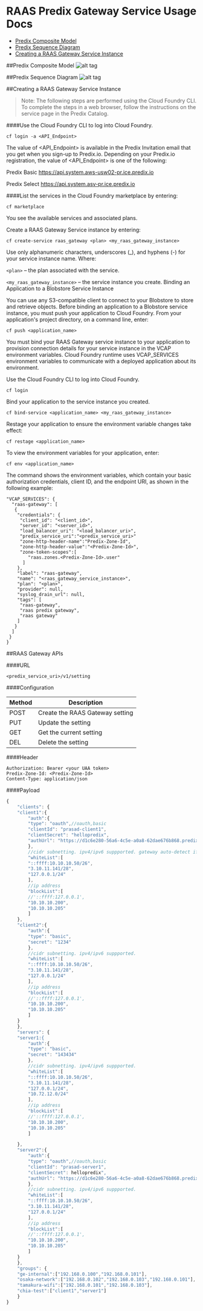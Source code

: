 # RAAS Predix Gateway Service Usage Docs

* [Predix Composite Model](#predix-composite-model) 
* [Predix Sequence Diagram](#predix-sequence-diagram) 
* [Creating a RAAS Gateway Service Instance](#creating-a-raas-gateway-service-instance) 
 
##Predix Composite Model
![alt tag](docs/RAAS-Predix-Comp-Model.png)

##Predix Sequence Diagram
![alt tag](docs/RAAS-Predix-Seq-Diagram.png)

##Creating a RAAS Gateway Service Instance
> Note: The following steps are performed using the Cloud Foundry CLI. To complete the steps in a web browser, follow the instructions on the service page in the Predix Catalog.

####Use the Cloud Foundry CLI to log into Cloud Foundry.
```
cf login -a <API_Endpoint>
```

The value of <API_Endpoint> is available in the Predix Invitation email that you get when you sign-up to Predix.io. Depending on your Predix.io registration, the value of <API_Endpoint> is one of the following:

Predix Basic
https://api.system.aws-usw02-pr.ice.predix.io

Predix Select
https://api.system.asv-pr.ice.predix.io

####List the services in the Cloud Foundry marketplace by entering:
```
cf marketplace
```
You see the available services and associated plans.

Create a RAAS Gateway Service instance by entering:
```
cf create-service raas_gateway <plan> <my_raas_gateway_instance> 
```

Use only alphanumeric characters, underscores (_), and hyphens (-) for your service instance name.
Where:

`<plan>` – the plan associated with the service.

`<my_raas_gateway_instance>` – the service instance you create.
Binding an Application to a Blobstore Service Instance

You can use any S3-compatible client to connect to your Blobstore to store and retrieve objects. Before binding an application to a Blobstore service instance, you must push your application to Cloud Foundry. From your application's project directory, on a command line, enter:
```
cf push <application_name>
```
You must bind your RAAS Gateway service instance to your application to provision connection details for your service instance in the VCAP environment variables. Cloud Foundry runtime uses VCAP_SERVICES environment variables to communicate with a deployed application about its environment.

Use the Cloud Foundry CLI to log into Cloud Foundry.
```
cf login
```

Bind your application to the service instance you created.
```
cf bind-service <application_name> <my_raas_gateway_instance>
```

Restage your application to ensure the environment variable changes take effect:
```
cf restage <application_name>
```

To view the environment variables for your application, enter:
```
cf env <application_name>
```

The command shows the environment variables, which contain your basic authorization credentials, client ID, and the endpoint URI, as shown in the following example:
```
"VCAP_SERVICES": {
  "raas-gateway": [
   {
    "credentials": {
     "client_id": "<client_id>",
     "server_id": "<server_id>",
     "load_balancer_uri": "<load_balancer_uri>",
     "predix_service_uri":"<predix_service_uri>"
     "zone-http-header-name":"Predix-Zone-Id",
     "zone-http-header-value":"<Predix-Zone-Id>",
     "zone-token-scopes":[
        "raas.zones.<Predix-Zone-Id>.user"
      ]
    },
    "label": "raas-gateway",
    "name": "<raas_gateway_service_instance>",
    "plan": "<plan>",
    "provider": null,
    "syslog_drain_url": null,
    "tags": [
     "raas-gateway",
     "raas predix gateway",
     "raas gateway"
    ]
   }
  ]
 }
}
```

##RAAS Gateway APIs

####URL
```
<predix_service_uri>/v1/setting
```

####Configuration

Method | Description
--- | ---
POST | Create the RAAS Gateway setting
PUT | Update the setting
GET | Get the current setting
DEL | Delete the setting

####Header
```
Authorization: Bearer <your UAA token>
Predix-Zone-Id: <Predix-Zone-Id>
Content-Type: application/json
```

####Payload
```javascript
{
    "clients": {
    "client1":{
        "auth":{  
        "type": "oauth",//oauth,basic 
        "clientId": "prasad-client1",
        "clientSecret": "hellopredix",
        "authUrl": "https://d1c6e280-56a6-4c5e-a0a8-62dae676b868.predix-uaa.run.aws-usw02-pr.ice.predix.io"
        },
        //cidr subnetting. ipv4/ipv6 suppported. gateway auto-detect if its a private ip
        "whiteList":[
        "::ffff:10.10.10.50/26",
        "3.10.11.141/28",
        "127.0.0.1/24"
        ],
        //ip address
        "blockList":[
        //'::ffff:127.0.0.1',
        "10.10.10.200",
        "10.10.10.205"
        ]
    },
    "client2":{
        "auth":{
        "type": "basic",
        "secret": "1234"
        },
        //cidr subnetting. ipv4/ipv6 suppported.
        "whiteList":[
        "::ffff:10.10.10.50/26",
        "3.10.11.141/28",
        "127.0.0.1/24"
        ],
        //ip address
        "blockList":[
        //'::ffff:127.0.0.1',
        "10.10.10.200",
        "10.10.10.205"
        ]
    }
    },
    "servers": {
    "server1:{
        "auth":{  
        "type": "basic",
        "secret": "143434"
        },
        //cidr subnetting. ipv4/ipv6 suppported.
        "whiteList":[
        "::ffff:10.10.10.50/26",
        "3.10.11.141/28",
        "127.0.0.1/24",
        "10.72.12.0/24"
        ],
        //ip address
        "blockList":[
        //'::ffff:127.0.0.1',
        "10.10.10.200",
        "10.10.10.205"
        ]

    },
    "server2":{
        "auth":{
        "type": "oauth",//oauth,basic 
        "clientId": "prasad-server1",
        "clientSecret": hellopredix",
        "authUrl": "https://d1c6e280-56a6-4c5e-a0a8-62dae676b868.predix-uaa.run.aws-usw02-pr.ice.predix.io"
        },
        //cidr subnetting. ipv4/ipv6 suppported.
        "whiteList":[
        "::ffff:10.10.10.50/26",
        "3.10.11.141/28",
        "127.0.0.1/24"
        ],
        //ip address
        "blockList":[
        //'::ffff:127.0.0.1',
        "10.10.10.200",
        "10.10.10.205"
        ]
    }
    },
    "groups": {
    "ge-internal":["192.168.0.100","192.168.0.101"],
    "osaka-network":["192.168.0.102","192.168.0.103","192.168.0.101"],
    "tamakura-wifi":["192.168.0.101","192.168.0.103"],
    "chia-test":["client1","server1"]
    }
}
```
